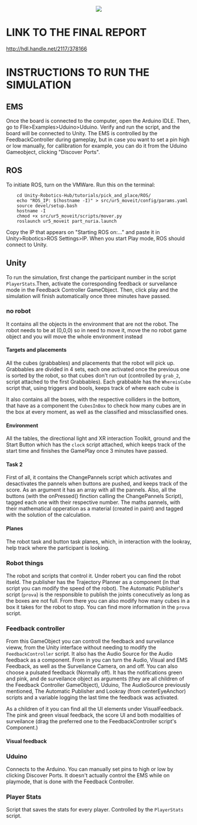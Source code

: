 <p align="center"><img src="images/warehouse.gif"/></p>

# LINK TO THE FINAL REPORT

http://hdl.handle.net/2117/378166

# INSTRUCTIONS TO RUN THE SIMULATION
## EMS
Once the board is connected to the computer, open the Arduino IDLE. Then, go to FIle>Examples>Uduino>Uduino. Verify and run the script, and the board will be connected to Unity. The EMS is controlled by the FeedbackController during gameplay, but in case you want to set a pin high or low manually, for callibration for example, you can do it from the Uduino Gameobject, clicking "Discover Ports".


## ROS 
To initiate ROS, turn on the VMWare. Run this on the terminal:
```
    cd Unity-Robotics-Hub/tutorials/pick_and_place/ROS/
    echo "ROS_IP: $(hostname -I)" > src/ur5_moveit/config/params.yaml
    source devel/setup.bash
    hostname -I
    chmod +x src/ur5_moveit/scripts/mover.py
    roslaunch ur5_moveit part_nuria.launch
```
Copy the IP that appears on "Starting ROS on:..." and paste it in Unity>Robotics>ROS Settings>IP. When you start Play mode, ROS should connect to Unity.

## Unity
To run the simulation, first change the participant number in the script `PlayerStats`.Then, activate the corresponding feedback or surveilance mode in the Feedback Controller GameObject. Then, click play and the simulation will finish automatically once three minutes have passed. 

### no robot
It contains all the objects in the environment that are not the robot. The robot needs to be at (0,0,0) so in need to move it, move the no robot game object and you will move the whole environment instead
#### Targets and placements
All the cubes (grabbables) and placements that the robot will pick up. Grabbables are divided in 4 sets, each one activated once the previous one is sorted by the robot, so that cubes don't run out (controlled by `grab_2`, script attached to the first Grabbables). Each grabbable has the `WhereisCube` script that, using triggers and bools, keeps track of where each cube is 

It also contains all the boxes, with the respective colliders in the bottom, that have as a component the `CubesInBox` to check how many cubes are in the box at every moment, as well as the classified and missclassified ones.
#### Environment
All the tables, the directional light and XR interaction Toolkit, ground and the Start Button which has the `clock` script attached, which keeps track of the start time and finishes the GamePlay once 3 minutes have passed.

#### Task 2
First of all, it contains the ChangePannels script which activates and desactivates the pannels when buttons are pushed, and keeps track of the score. As an argument it has an array with all the pannels. 
Also, all the buttons (with the onPressed() finction calling the ChangePannels Script), tagged each one with their respective number.  The maths pannels, with their mathematical opperation as a material (created in paint) and tagged with the solution of the calculation.

#### Planes
The robot task and button task planes, which, in interaction with the lookray, help track where the participant is looking.


### Robot things
The robot and scripts that control it.
Under robert you can find the robot itseld. The publisher has the Trajectory Planner as a component (in that script you can modify the speed of the robot). The Automatic Publisher's script (`prova`) is the responsible to publish the joints conecutively as long as the boxes are not full. From there you can also modify how many cubes in a box it takes for the robot to stop. You can find more information in the `prova` script.




### Feedback controller
From this GameObject you can controll the feedback and surveilance vieww, from the Unity interface without needing to modify the `FeedbackController` script. It also has the Audio Source for the Audio feedback as a component.
From in you can turn the Audio, Visual and EMS Feedback, as well as the Surveilance Camera, on and off. You can also choose a pulsated feedback (Normally off). It has the notifications green and pink, and de surveilance object as arguments (they are all children of the Feedback Controller GameObject), Uduino, The AudioSource previously mentioned, The Automatic Publisher and Lookray (from centerEyeAnchor) scripts and a variable logging the last time the feedback was activated.

As a children of it you can find all the UI elements under VisualFeedback. The pink and green visual feedback, the score UI and both modalities of surveilance (drag the preferred one to the FeedbackController script's
Component.)

#### Visual feedback 

### Uduino
Connects to the Arduino. You can manually set pins to high or low by clicking Discover Ports. It doesn't actually control the EMS while on playmode, that is done with the Feedback Controller.


### Player Stats
Script that saves the stats for every player. Controlled by the `PlayerStats` script. 
